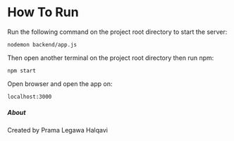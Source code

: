 # How To Run
Run the following command on the project root directory to start the server:
```
nodemon backend/app.js
```
Then open another terminal on the project root directory then run npm:
```
npm start
```
Open browser and open the app on:
```
localhost:3000
```

##### About
Created by Prama Legawa Halqavi